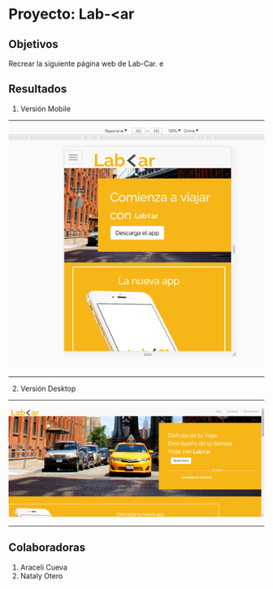 # Proyecto: Lab-<ar

## Objetivos

Recrear la siguiente página web de Lab-Car. e

## Resultados

 1. Versión Mobile

***

![Versión Mobile](assets/images/resultmobile.PNG "Versión Mobile")

***

 2. Versión Desktop

***

![Versión Desktop](assets/images/resuldesktop.PNG "Versión Desktop")

***
## Colaboradoras

1. Araceli Cueva
2. Nataly Otero